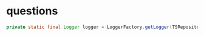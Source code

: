 # questions

~~~java
private static final Logger logger = LoggerFactory.getLogger(TSRepositoryFactory.class);  // 这是干嘛



~~~


